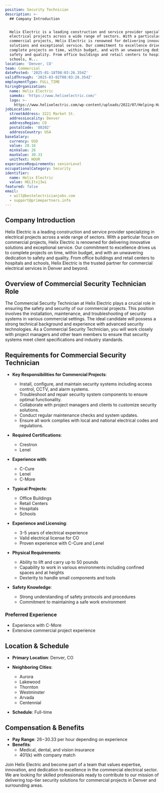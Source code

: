 ```yaml
---
position: Security Technician
description: >-
  ## Company Introduction


  Helix Electric is a leading construction and service provider specializing in
  electrical projects across a wide range of sectors. With a particular focus on
  commercial projects, Helix Electric is renowned for delivering innovative
  solutions and exceptional service. Our commitment to excellence drives us to
  complete projects on time, within budget, and with an unwavering dedication to
  safety and quality. From office buildings and retail centers to hospitals and
  schools, H...
location: 'Denver, CO'
team: Commercial
datePosted: '2025-01-18T08:03:26.354Z'
validThrough: '2025-03-02T08:03:26.354Z'
employmentType: FULL_TIME
hiringOrganization:
  name: Helix Electric
  sameAs: 'https://www.helixelectric.com/'
  logo: >-
    https://www.helixelectric.com/wp-content/uploads/2022/07/Helping-Hands-Logo_Blue-e1656694113799.jpg
jobLocation:
  streetAddress: 3221 Market St.
  addressLocality: Denver
  addressRegion: CO
  postalCode: '80202'
  addressCountry: USA
baseSalary:
  currency: USD
  value: 28.16
  minValue: 26
  maxValue: 30.33
  unitText: HOUR
experienceRequirements: seniorLevel
occupationalCategory: Security
identifier:
  name: Helix Electric
  value: HELItxj3wi
featured: false
email:
  - will@bestelectricianjobs.com
  - support@primepartners.info
---
```




## Company Introduction

Helix Electric is a leading construction and service provider specializing in electrical projects across a wide range of sectors. With a particular focus on commercial projects, Helix Electric is renowned for delivering innovative solutions and exceptional service. Our commitment to excellence drives us to complete projects on time, within budget, and with an unwavering dedication to safety and quality. From office buildings and retail centers to hospitals and schools, Helix Electric is the trusted partner for commercial electrical services in Denver and beyond.

## Overview of Commercial Security Technician Role

The Commercial Security Technician at Helix Electric plays a crucial role in ensuring the safety and security of our commercial projects. This position involves the installation, maintenance, and troubleshooting of security systems in various commercial settings. The ideal candidate will possess a strong technical background and experience with advanced security technologies. As a Commercial Security Technician, you will work closely with project managers and other team members to ensure that security systems meet client specifications and industry standards.

## Requirements for Commercial Security Technician

- **Key Responsibilities for Commercial Projects**: 
  - Install, configure, and maintain security systems including access control, CCTV, and alarm systems.
  - Troubleshoot and repair security system components to ensure optimal functionality.
  - Collaborate with project managers and clients to customize security solutions.
  - Conduct regular maintenance checks and system updates.
  - Ensure all work complies with local and national electrical codes and regulations.

- **Required Certifications**: 
  - Crestron
  - Lenel

- **Experience with**: 
  - C-Cure
  - Lenel
  - C-More

- **Typical Projects**: 
  - Office Buildings
  - Retail Centers
  - Hospitals
  - Schools

- **Experience and Licensing**:
  - 3-5 years of electrical experience
  - Valid electrical license for CO
  - Proven experience with C-Cure and Lenel

- **Physical Requirements**:
  - Ability to lift and carry up to 50 pounds
  - Capability to work in various environments including confined spaces and at heights
  - Dexterity to handle small components and tools

- **Safety Knowledge**: 
  - Strong understanding of safety protocols and procedures
  - Commitment to maintaining a safe work environment

### Preferred Experience

- Experience with C-More
- Extensive commercial project experience

## Location & Schedule

- **Primary Location**: Denver, CO
- **Neighboring Cities**: 
  - Aurora
  - Lakewood
  - Thornton
  - Westminster
  - Arvada
  - Centennial

- **Schedule**: Full-time

## Compensation & Benefits

- **Pay Range**: $26-$30.33 per hour depending on experience
- **Benefits**:
  - Medical, dental, and vision insurance
  - 401(k) with company match

Join Helix Electric and become part of a team that values expertise, innovation, and dedication to excellence in the commercial electrical sector. We are looking for skilled professionals ready to contribute to our mission of delivering top-tier security solutions for commercial projects in Denver and surrounding areas.
